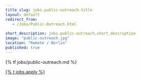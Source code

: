 ```yaml
---
title_slug: jobs.public-outreach.title
layout: default
redirect_from:
   - /Jobs/Public-Outreach.html
   
short_description: jobs.public-outreach.short_description
image: "public-outreach.jpg"
location: "Remote / Berlin"
published: true
---
```


{% tf jobs/public-outreach.md %}

<div class="d-grid gap-2 col-4 mx-auto mt-5">
<a href="mailto:jobs-scs@osb-alliance.com?subject={% t jobs.public-outreach.title %}" class="btn btn-secondary btn-lg">{% t jobs.apply %}</a>
</div>
